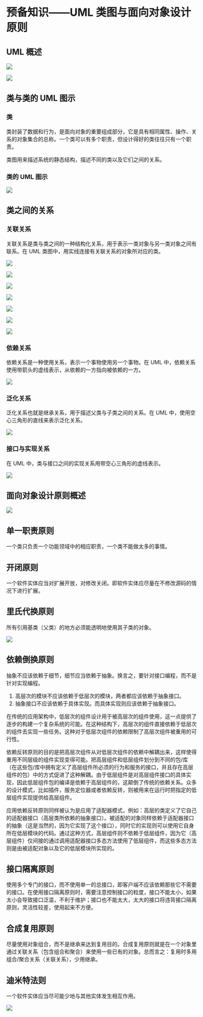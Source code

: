 # 预备知识——UML 类图与面向对象设计原则
## UML 概述
![](imgs/2-1.png)

![](imgs/2-2.png)

## 类与类的 UML 图示
### 类
类封装了数据和行为，是面向对象的重要组成部分，它是具有相同属性、操作、关系的对象集合的总称。一个类可以有多个职责，但设计得好的类往往只有一个职责。

类图用来描述系统的静态结构，描述不同的类以及它们之间的关系。

### 类的 UML 图示
![](imgs/2-3.png)

## 类之间的关系
### 关联关系
关联关系是类与类之间的一种结构化关系，用于表示一类对象与另一类对象之间有联系。在 UML 类图中，用实线连接有关联关系的对象所对应的类。

![](imgs/2-3.png)

![](imgs/2-4.png)

![](imgs/2-5.png)

![](imgs/2-6.png)

![](imgs/2-7.png)

![](imgs/2-8.png)

![](imgs/2-9.png)

### 依赖关系
依赖关系是一种使用关系，表示一个事物使用另一个事物。在 UML 中，依赖关系使用带箭头的虚线表示，从依赖的一方指向被依赖的一方。

![](imgs/2-10.png)

### 泛化关系
泛化关系也就是继承关系，用于描述父类与子类之间的关系。在 UML 中，使用空心三角形的直线来表示泛化关系。

![](imgs/2-11.png)

### 接口与实现关系
在 UML 中，类与接口之间的实现关系用带空心三角形的虚线表示。

![](imgs/2-12.png)

## 面向对象设计原则概述
![](imgs/2-13.png)

## 单一职责原则
一个类只负责一个功能领域中的相应职责，一个类不能做太多的事情。

## 开闭原则
一个软件实体应当对扩展开放，对修改关闭。即软件实体应尽量在不修改源码的情况下进行扩展。

## 里氏代换原则
所有引用基类（父类）的地方必须能透明地使用其子类的对象。

![](imgs/2-14.png)

## 依赖倒换原则
抽象不应该依赖于细节，细节应当依赖于抽象。换言之，要针对接口编程，而不是针对实现编程。

1. 高层次的模块不应该依赖于低层次的模块，两者都应该依赖于抽象接口。
2. 抽象接口不应该依赖于具体实现。而具体实现则应该依赖于抽象接口。

在传统的应用架构中，低层次的组件设计用于被高层次的组件使用，这一点提供了逐步的构建一个复杂系统的可能。在这种结构下，高层次的组件直接依赖于低层次的组件去实现一些任务。这种对于低层次组件的依赖限制了高层次组件被重用的可行性。

依赖反转原则的目的是把高层次组件从对低层次组件的依赖中解耦出来，这样使得重用不同层级的组件实现变得可能。把高层组件和低层组件划分到不同的包/库（在这些包/库中拥有定义了高层组件所必须的行为和服务的接口，并且存在高层组件的包）中的方式促进了这种解耦。由于低层组件是对高层组件接口的具体实现，因此低层组件包的编译是依赖于高层组件的，这颠倒了传统的依赖关系。众多的设计模式，比如插件，服务定位器或者依赖反转，则被用来在运行时把指定的低层组件实现提供给高层组件。

应用依赖反转原则同样被认为是应用了适配器模式，例如：高层的类定义了它自己的适配器接口（高层类所依赖的抽象接口）。被适配的对象同样依赖于适配器接口的抽象（这是当然的，因为它实现了这个接口），同时它的实现则可以使用它自身所在低层模块的代码。通过这种方式，高层组件则不依赖于低层组件，因为它（高层组件）仅间接的通过调用适配器接口多态方法使用了低层组件，而这些多态方法则是由被适配对象以及它的低层模块所实现的。

## 接口隔离原则
使用多个专门的接口，而不使用单一的总接口，即客户端不应该依赖那些它不需要的接口。在使用接口隔离原则时，需要注意控制接口的粒度，接口不能太小，如果太小会导致接口泛滥，不利于维护；接口也不能太大，太大的接口将违背接口隔离原则，灵活性较差，使用起来不方便。

## 合成复用原则
尽量使用对象组合，而不是继承来达到复用目的。合成复用原则就是在一个对象里通过关联关系（包含组合和聚合）来使用一些已有的对象。总而言之：复用时多用组合/聚合关系（关联关系），少用继承。

## 迪米特法则
一个软件实体应当尽可能少地与其他实体发生相互作用。

![](imgs/2-15.png)
